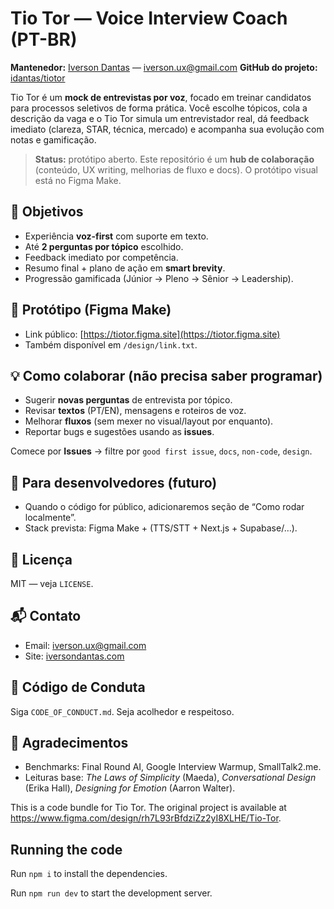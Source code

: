 
  <!-- AGUARDANDO Parte B para preencher -->
# Tio Tor — Voice Interview Coach (PT-BR)

**Mantenedor:** [Iverson Dantas](https://iversondantas.com) — iverson.ux@gmail.com
**GitHub do projeto:** [idantas/tiotor](https://github.com/idantas/tiotor)

  Tio Tor é um **mock de entrevistas por voz**, focado em treinar candidatos para processos seletivos de forma prática. Você escolhe tópicos, cola a descrição da vaga e o Tio Tor simula um entrevistador real, dá feedback imediato (clareza, STAR, técnica, mercado) e acompanha sua evolução com notas e gamificação.

  > **Status:** protótipo aberto. Este repositório é um **hub de colaboração** (conteúdo, UX writing, melhorias de fluxo e docs). O protótipo visual está no Figma Make.

  ## 🎯 Objetivos
  - Experiência **voz-first** com suporte em texto.
  - Até **2 perguntas por tópico** escolhido.
  - Feedback imediato por competência.
  - Resumo final + plano de ação em **smart brevity**.
  - Progressão gamificada (Júnior → Pleno → Sênior → Leadership).

  ## 🔗 Protótipo (Figma Make)
  - Link público: [https://tiotor.figma.site](https://tiotor.figma.site)
  - Também disponível em `/design/link.txt`.

  ## 💡 Como colaborar (não precisa saber programar)
  - Sugerir **novas perguntas** de entrevista por tópico.
  - Revisar **textos** (PT/EN), mensagens e roteiros de voz.
  - Melhorar **fluxos** (sem mexer no visual/layout por enquanto).
  - Reportar bugs e sugestões usando as **issues**.

  Comece por **Issues** → filtre por `good first issue`, `docs`, `non-code`, `design`.

  ## 🧰 Para desenvolvedores (futuro)
  - Quando o código for público, adicionaremos seção de “Como rodar localmente”.
  - Stack prevista: Figma Make + (TTS/STT + Next.js + Supabase/…).

  ## 📜 Licença
  MIT — veja `LICENSE`.

  ## 📬 Contato
  - Email: iverson.ux@gmail.com
  - Site: [iversondantas.com](https://iversondantas.com)

  ## 🤝 Código de Conduta
  Siga `CODE_OF_CONDUCT.md`. Seja acolhedor e respeitoso.

  ## 🙌 Agradecimentos
  - Benchmarks: Final Round AI, Google Interview Warmup, SmallTalk2.me.
  - Leituras base: *The Laws of Simplicity* (Maeda), *Conversational Design* (Erika Hall), *Designing for Emotion* (Aarron Walter).

  This is a code bundle for Tio Tor. The original project is available at https://www.figma.com/design/rh7L93rBfdziZz2yI8XLHE/Tio-Tor.

  ## Running the code

  Run `npm i` to install the dependencies.

  Run `npm run dev` to start the development server.
  
